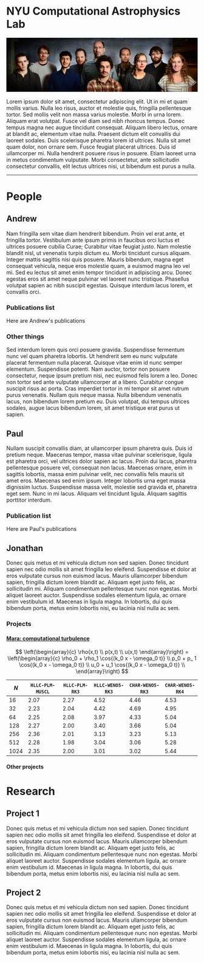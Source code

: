 
# NYU Computational Astrophysics Lab
![CAL group](group.jpeg "Title of the image")

Lorem ipsum dolor sit amet, consectetur adipiscing elit. Ut in mi et quam mollis
varius. Nulla leo risus, auctor et molestie quis, fringilla pellentesque
tortor. Sed mollis velit non massa varius molestie. Morbi in urna lorem. Aliquam
erat volutpat. Fusce vel diam sed nibh rhoncus tempus. Donec tempus magna nec
augue tincidunt consequat. Aliquam libero lectus, ornare at blandit ac,
elementum vitae nulla. Praesent dictum elit convallis dui laoreet sodales. Duis
scelerisque pharetra lorem id ultrices. Nulla sit amet quam dolor, non ornare
sem. Fusce feugiat placerat ultrices. Duis id ullamcorper mi. Nulla hendrerit
posuere risus in posuere. Etiam laoreet urna in metus condimentum
vulputate. Morbi consectetur, ante sollicitudin consectetur convallis, elit
lectus ultrices nisi, ut bibendum est purus a nulla.

---

# People

## Andrew

Nam fringilla sem vitae diam hendrerit bibendum. Proin vel erat ante, et
fringilla tortor. Vestibulum ante ipsum primis in faucibus orci luctus et
ultrices posuere cubilia Curae; Curabitur vitae feugiat justo. Nam molestie
blandit nisl, ut venenatis turpis dictum eu. Morbi tincidunt cursus
aliquam. Integer mattis sagittis nisi quis posuere. Mauris bibendum, magna eget
consequat vehicula, neque eros molestie quam, a euismod magna leo vel mi. Sed eu
lectus sit amet enim tempor tincidunt in adipiscing arcu. Donec egestas eros sit
amet neque pulvinar vel laoreet nunc tristique. Phasellus volutpat sapien ac
nibh suscipit egestas. Quisque interdum lacus lorem, et convallis orci.

### Publications list

Here are Andrew's publications

### Other things

Sed interdum lorem quis orci posuere gravida. Suspendisse fermentum nunc vel
quam pharetra lobortis. Ut hendrerit sem eu nunc vulputate placerat fermentum
nulla placerat. Quisque vitae enim id nunc semper elementum. Suspendisse
potenti. Nam auctor, tortor non posuere consectetur, neque ipsum pretium nisi,
nec euismod felis lorem a leo. Donec non tortor sed ante vulputate ullamcorper
at a libero. Curabitur congue suscipit risus ac porta. Cras imperdiet tortor in
mi tempor sit amet rutrum purus venenatis. Nullam quis neque massa. Nulla
bibendum venenatis lacus, non bibendum lorem pretium eu. Duis volutpat, dui
tempus ultrices sodales, augue lacus bibendum lorem, sit amet tristique erat
purus ut sapien.

## Paul

Nullam suscipit convallis diam, at ullamcorper ipsum pharetra quis. Duis id
pretium neque. Maecenas tempor, massa vitae pulvinar scelerisque, ligula est
pharetra orci, vel ultrices dolor sapien ac lacus. Proin dui lacus, pharetra
pellentesque posuere vel, consequat non lacus. Maecenas ornare, enim in sagittis
lobortis, massa enim pulvinar velit, nec convallis felis mauris sit amet
eros. Maecenas sed enim ipsum. Integer lobortis urna eget massa dignissim
luctus. Suspendisse massa velit, molestie sed gravida et, pharetra eget
sem. Nunc in mi lacus. Aliquam vel tincidunt ligula. Aliquam sagittis porttitor
interdum.

### Publication list

Here are Paul's publications

## Jonathan

Donec quis metus et mi vehicula dictum non sed sapien. Donec tincidunt sapien
nec odio mollis sit amet fringilla leo eleifend. Suspendisse et dolor at eros
vulputate cursus non euismod lacus. Mauris ullamcorper bibendum sapien,
fringilla dictum lorem blandit ac. Aliquam eget justo felis, ac sollicitudin
mi. Aliquam condimentum pellentesque nunc non egestas. Morbi aliquet laoreet
auctor. Suspendisse sodales elementum ligula, ac ornare enim vestibulum
id. Maecenas in ligula magna. In lobortis, dui quis bibendum porta, metus enim
lobortis nisi, eu lacinia nisl nulla ac sem.

### Projects

#### [Mara: computational turbulence](http://jzrake.github.com/ctf)


<div class="equation">

$$ \left(\begin{array}{c} \rho(x,t) \\ p(x,t) \\ u(x,t) \end{array}\right) =
\left(\begin{array}{c} \rho_0 + \rho_1 \cos{(k_0 x - \omega_0 t)} \\ p_0 + p_ 1
\cos{(k_0 x - \omega_0 t)} \\ u_0 + u_1 \cos{(k_0 x - \omega_0 t)} \\
\end{array}\right) $$

</div>

| $$N$$| `HLLC-PLM-MUSCL` | `HLLC-PLM-RK3` | `HLLC-WENO5-RK3` | `CHAR-WENO5-RK3` | `CHAR-WENO5-RK4` |
|------|--------|------|--------|--------|--------|
|   16 |   2.07 | 2.27 |   4.52 |   4.46 |   4.53 |
|   32 |   2.23 | 2.04 |   4.42 |   4.69 |   4.95 |
|   64 |   2.25 | 2.08 |   3.97 |   4.33 |   5.04 |
|  128 |   2.27 | 2.00 |   3.40 |   3.66 |   5.04 |
|  256 |   2.36 | 2.01 |   3.13 |   3.23 |   5.13 |
|  512 |   2.28 | 1.98 |   3.04 |   3.06 |   5.28 |
| 1024 |   2.35 | 2.00 |   3.01 |   3.02 |   5.44 |


#### Other projects

# Research

## Project 1

Donec quis metus et mi vehicula dictum non sed sapien. Donec tincidunt sapien
nec odio mollis sit amet fringilla leo eleifend. Suspendisse et dolor at eros
vulputate cursus non euismod lacus. Mauris ullamcorper bibendum sapien,
fringilla dictum lorem blandit ac. Aliquam eget justo felis, ac sollicitudin
mi. Aliquam condimentum pellentesque nunc non egestas. Morbi aliquet laoreet
auctor. Suspendisse sodales elementum ligula, ac ornare enim vestibulum
id. Maecenas in ligula magna. In lobortis, dui quis bibendum porta, metus enim
lobortis nisi, eu lacinia nisl nulla ac sem.

## Project 2

Donec quis metus et mi vehicula dictum non sed sapien. Donec tincidunt sapien
nec odio mollis sit amet fringilla leo eleifend. Suspendisse et dolor at eros
vulputate cursus non euismod lacus. Mauris ullamcorper bibendum sapien,
fringilla dictum lorem blandit ac. Aliquam eget justo felis, ac sollicitudin
mi. Aliquam condimentum pellentesque nunc non egestas. Morbi aliquet laoreet
auctor. Suspendisse sodales elementum ligula, ac ornare enim vestibulum
id. Maecenas in ligula magna. In lobortis, dui quis bibendum porta, metus enim
lobortis nisi, eu lacinia nisl nulla ac sem.
